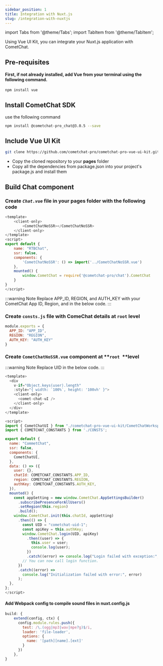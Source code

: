```yaml
---
sidebar_position: 1
title: Integration with Nuxt.js
slug: /integration-with-nuxtjs
---
```


import Tabs from '@theme/Tabs';
import TabItem from '@theme/TabItem';

Using Vue UI Kit, you can integrate your Nuxt.js application with CometChat.

## Pre-requisites

#### First, if not already installed, add Vue from your terminal using the following command.

<Tabs>
<TabItem value="js" label="CLI">

```bash
npm install vue
```


</TabItem>
</Tabs>



## Install CometChat SDK

use the following command

<Tabs>
<TabItem value="js" label="CLI">

```bash
npm install @cometchat-pro_chat@3.0.5 --save
```


</TabItem>
</Tabs>



## Include Vue UI Kit

<Tabs>
<TabItem value="js" label="CLI">

```bash
git clone https://github.com/cometchat-pro/cometchat-pro-vue-ui-kit.git
```


</TabItem>
</Tabs>



- Copy the cloned repository to your **pages** folder
- Copy all the dependencies from package.json into your project's package.js and install them

## Build Chat component

### Create _`Chat.vue`_ file in your **pages** folder with the following code

<Tabs>
<TabItem value="js" label="Vue">

```javascript
<template>
    <client-only>
        <CometChatNoSSR></CometChatNoSSR>
    </client-only>
</template>
<script>
export default {
    name: "RTBChat",
    ssr: false,
    components: {
        'CometChatNoSSR': () => import('../CometChatNoSSR.vue')
    },
    mounted() {
        window.CometChat = require('@cometchat-pro/chat').CometChat
    }
}
</script>
```


</TabItem>
</Tabs>


:::warning Note
Replace APP_ID, REGION, and AUTH_KEY with your CometChat App ID, Region, and in the below code.
:::

### Create `consts.js` file with ComeChat details at `root` level

<Tabs>
<TabItem value="js" label="Javascript">

```javascript
module.exports = {
  APP_ID: "APP_ID",
  REGION: "REGION",
  AUTH_KEY: "AUTH_KEY"
}
```

</TabItem>
</Tabs>



### Create `CometChatNoSSR.vue` component at **`root `**level

:::warning Note
Replace UID in the below code.
:::

<Tabs>
<TabItem value="js" label="Vue">

```javascript
<template>
  <div
    v-if="Object.keys(user).length"
    :style="{ width: `100%`, height: '100vh' }">
    <client-only>
      <comet-chat-uI />
    </client-only>
  </div>
</template>

<script>
import { CometChatUI } from "./cometchat-pro-vue-ui-kit/CometChatWorkspace/src";
import { COMETCHAT_CONSTANTS } from './CONSTS';

export default {
  name: "CommetChat",
  ssr: false,
  components: {
    CometChatUI,
  },
  data: () => ({
    user: {},
    chatId: COMETCHAT_CONSTANTS.APP_ID,
    region: COMETCHAT_CONSTANTS.REGION,
    authKey: COMETCHAT_CONSTANTS.AUTH_KEY,
  }),
  mounted() {
    const appSetting = new window.CometChat.AppSettingsBuilder()
      .subscribePresenceForAllUsers()
      .setRegion(this.region)
      .build();
    window.CometChat.init(this.chatId, appSetting)
      .then(() => {
        const UID = "cometchat-uid-1";
        const apiKey = this.authKey;
        window.CometChat.login(UID, apiKey)
          .then((user) => {
            this.user = user;
            console.log(user);
          })
          .catch((error) => console.log("Login failed with exception:", error));
        // You can now call login function.
      })
      .catch((error) =>
        console.log("Initialization failed with error:", error)
      );
  },
};
</script>
```

</TabItem>
</Tabs>




#### Add Webpack config to compile sound files in nuxt.config.js

<Tabs>
<TabItem value="js" label="nuxt.config.js">

```javascript
build: {
    extend(config, ctx) {
      config.module.rules.push({
        test: /\.(ogg|mp3|wav|mpe?g)$/i,
        loader: 'file-loader',
        options: {
          name: '[path][name].[ext]'
        }
      })
    },
}
```

</TabItem>
</Tabs>
